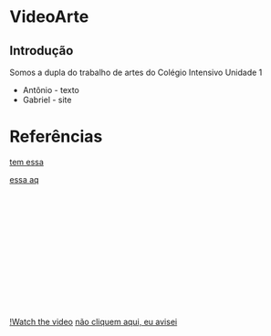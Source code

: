 # VideoArte

## Introdução

Somos a dupla do trabalho de artes do Colégio Intensivo Unidade 1
- Antônio - texto
- Gabriel - site

# Referências

[tem essa]()

[essa aq]()

<br><br><br><br>
<br><br><br><br>
<br><br><br><br>

[!Watch the video](https://youtu.be/T-D1KVIuvjA)
[não cliquem aqui, eu avisei](https://www.youtube.com/watch?v=dQw4w9WgXcQ)